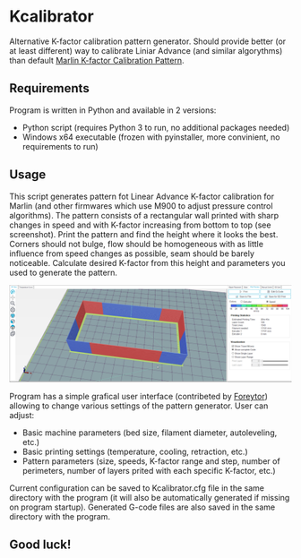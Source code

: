 # Kcalibrator
Alternative K-factor calibration pattern generator.
Should provide better (or at least different) way to calibrate Liniar Advance (and similar algorythms) than default [Marlin K-factor Calibration Pattern](https://marlinfw.org/tools/lin_advance/k-factor.html).

## Requirements
Program is written in Python and available in 2 versions:
+ Python script (requires Python 3 to run, no additional packages needed)
+ Windows x64 executable (frozen with pyinstaller, more convinient, no requirements to run)

## Usage
This script generates pattern fot Linear Advance K-factor calibration for Marlin (and other firmwares which use M900 to adjust pressure control algorithms).
The pattern consists of a rectangular wall printed with sharp changes in speed and with K-factor increasing from bottom to top (see screenshot).
Print the pattern and find the height where it looks the best.
Corners should not bulge, flow should be homogeneous with as little influence from speed changes as possible, seam should be barely noticeable.
Calculate desired K-factor from this height and parameters you used to generate the pattern.

![Pattern example](img/RH_example_pattern.png)

Program has a simple grafical user interface (contribeted by [Foreytor](https://github.com/Foreytor)) allowing to change various settings of the pattern generator.
User can adjust:
- Basic machine parameters (bed size, filament diameter, autoleveling, etc.)
- Basic printing settings (temperature, cooling, retraction, etc.)
- Pattern parameters (size, speeds, K-factor range and step, number of perimeters, number of layers prited with each specific K-factor, etc.)

Current configuration can be saved to Kcalibrator.cfg file in the same directory with the program (it will also be automatically generated if missing on program startup).
Generated G-code files are also saved in the same directory with the program.

## Good luck!
